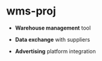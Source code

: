 # wms-proj

- **Warehouse management** tool

- **Data exchange** with suppliers

- **Advertising** platform integration

